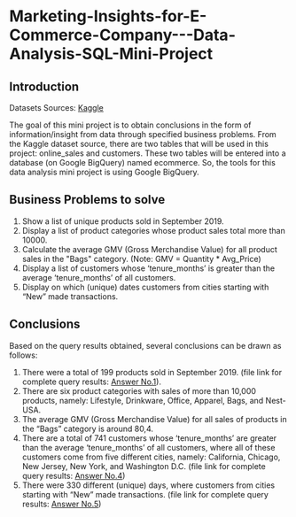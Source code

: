 # Marketing-Insights-for-E-Commerce-Company---Data-Analysis-SQL-Mini-Project

## Introduction
Datasets Sources: [Kaggle](https://www.kaggle.com/datasets/rishikumarrajvansh/marketing-insights-for-e-commerce-company/data)

The goal of this mini project is to obtain conclusions in the form of information/insight from data through specified business problems. From the Kaggle dataset source, there are two tables that will be used in this project: online_sales and customers. These two tables will be entered into a database (on Google BigQuery) named ecommerce. So, the tools for this data analysis mini project is using Google BigQuery.

## Business Problems to solve

1. Show a list of unique products sold in September 2019.
2. Display a list of product categories whose product sales total more than 10000.
3. Calculate the average GMV (Gross Merchandise Value) for all product sales in the "Bags" category. (Note: GMV = Quantity * Avg_Price)
4. Display a list of customers whose ‘tenure_months’ is greater than the average ‘tenure_months’ of all customers.
5. Display on which (unique) dates customers from cities starting with “New” made transactions.

## Conclusions

Based on the query results obtained, several conclusions can be drawn as follows:
1. There were a total of 199 products sold in September 2019. (file link for complete query results: [Answer No.1](https://drive.google.com/file/d/194_9r3sjFXoFhwgDFuQfv8bR6E71p2jG/view?usp=sharing)).
2. There are six product categories with sales of more than 10,000 products, namely: Lifestyle, Drinkware, Office, Apparel, Bags, and Nest-USA. 
3. The average GMV (Gross Merchandise Value) for all sales of products in the “Bags” category is around 80,4.
4. There are a total of 741 customers whose ‘tenure_months’ are greater than the average ‘tenure_months’ of all customers, where all of these customers come from five different cities, namely: California, Chicago, New Jersey, New York, and Washington D.C. (file link for complete query results: [Answer No.4](https://drive.google.com/file/d/1s1H43-IgPPn4YlNQec_0D8Ye4g4Hclp-/view?usp=sharing))
5. There were 330 different (unique) days, where customers from cities starting with “New” made transactions. (file link for complete query results: [Answer No.5](https://drive.google.com/file/d/1po0fbcWHg1lFyx86R8NG8GVgv2VjEn5w/view?usp=sharing))
